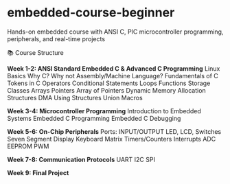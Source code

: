 # embedded-course-beginner
Hands-on embedded course with ANSI C, PIC microcontroller programming, peripherals, and real-time projects

📚 Course Structure

**Week 1-2: ANSI Standard Embedded C & Advanced C Programming**
Linux Basics
Why C? Why not Assembly/Machine Language?
Fundamentals of C
Tokens in C
Operators
Conditional Statements
Loops
Functions
Storage Classes
Arrays
Pointers
Array of Pointers
Dynamic Memory Allocation
Structures
DMA Using Structures
Union
Macros

**Week 3-4: Microcontroller Programming**
Introduction to Embedded Systems
Embedded C Programming
Embedded C Debugging

**Week 5-6: On-Chip Peripherals**
Ports: INPUT/OUTPUT
LED, LCD, Switches
Seven Segment Display
Keyboard Matrix
Timers/Counters
Interrupts
ADC
EEPROM
PWM

**Week 7-8: Communication Protocols**
UART
I2C
SPI

**Week 9: Final Project**


